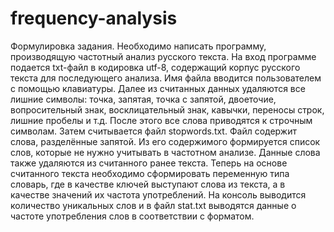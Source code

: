 # frequency-analysis

Формулировка задания.
Необходимо написать программу, производящую частотный анализ русского
текста.
На вход программе подается txt-файл в кодировка utf-8, содержащий корпус
русского текста для последующего анализа. Имя файла вводится пользователем
с помощью клавиатуры.
Далее из считанных данных удаляются все лишние символы: точка, запятая,
точка с запятой, двоеточие, вопросительный знак, восклицательный знак,
кавычки, переносы строк, лишние пробелы и т.д. После этого все слова
приводятся к строчным символам.
Затем считывается файл stopwords.txt. Файл содержит слова, разделённые
запятой. Из его содержимого формируется список слов, которые не нужно
учитывать в частотном анализе. Данные слова также удаляются из считанного
ранее текста.
Теперь на основе считанного текста необходимо сформировать переменную
типа словарь, где в качестве ключей выступают слова из текста, а в качестве
значений их частота употреблений.
На консоль выводится количество уникальных слов и в файл stat.txt выводятся
данные о частоте употребления слов в соответствии с форматом.
